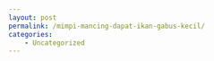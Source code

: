 ```yaml
---
layout: post
permalink: /mimpi-mancing-dapat-ikan-gabus-kecil/
categories:
    - Uncategorized
---
```


